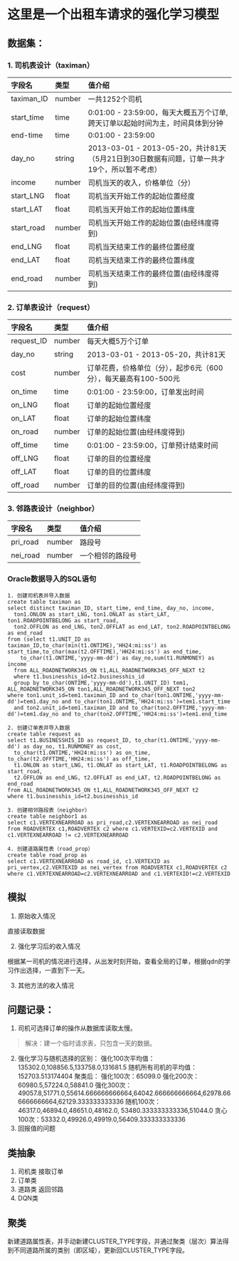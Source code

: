 # 这里是一个出租车请求的强化学习模型
## 数据集：
### 1. 司机表设计（taximan）
|字段名|类型|值介绍|
|:-|:-|:-|
|taximan_ID|number|一共1252个司机|
|start_time|time|0:01:00 - 23:59:00，每天大概五万个订单,跨天订单以起始时间为主，时间具体到分钟|
|end-time|time|0:01:00 - 23:59:00|
|day_no|string|2013-03-01 - 2013-05-20，共计81天（5月21日到30日数据有问题，订单一共才19个，所以暂不考虑）|
|income|number|司机当天的收入，价格单位（分）|
|start_LNG|float|司机当天开始工作的起始位置经度|
|start_LAT|float|司机当天开始工作的起始位置纬度|
|start_road|number|司机当天开始工作的起始位置(由经纬度得到)|
|end_LNG|float|司机当天结束工作的最终位置经度|
|end_LAT|float|司机当天结束工作的最终位置纬度|
|end_road|number|司机当天结束工作的最终位置(由经纬度得到)|
### 2. 订单表设计（request）
|字段名|类型|值介绍|
|:-|:-|:-|
|request_ID|number|每天大概5万个订单|
|day_no|string|2013-03-01 - 2013-05-20，共计81天|
|cost|number|订单花费，价格单位（分），起步6元（600分），每天最高有100-500元|
|on_time|time|0:01:00 - 23:59:00，订单发出时间|
|on_LNG|float|订单的起始位置经度|
|on_LAT|float|订单的起始位置纬度|
|on_road|number|订单的起始位置(由经纬度得到)|
|off_time|time|0:01:00 - 23:59:00，订单预计结束时间|
|off_LNG|float|订单的目的位置经度|
|off_LAT|float|订单的目的位置纬度|
|off_road|number|订单的目的位置(由经纬度得到)|
### 3. 邻路表设计（neighbor）
|字段名|类型|值介绍|
|:-|:-|:-|
|pri_road|number|路段号|
|nei_road|number|一个相邻的路段号|
### Oracle数据导入的SQL语句
```
1. 创建司机表并导入数据
create table taximan as
select distinct taximan_ID, start_time, end_time, day_no, income, 
  ton1.ONLON as start_LNG, ton1.ONLAT as start_LAT, ton1.ROADPOINTBELONG as start_road,
  ton2.OFFLON as end_LNG, ton2.OFFLAT as end_LAT, ton2.ROADPOINTBELONG as end_road
from (select t1.UNIT_ID as taximan_ID,to_char(min(t1.ONTIME),'HH24:mi:ss') as start_time,to_char(max(t2.OFFTIME),'HH24:mi:ss') as end_time,
    to_char(t1.ONTIME,'yyyy-mm-dd') as day_no,sum(t1.RUNMONEY) as income
  from ALL_ROADNETWORK345_ON t1,ALL_ROADNETWORK345_OFF_NEXT t2
  where t1.businesshis_id=t2.businesshis_id
  group by to_char(ONTIME,'yyyy-mm-dd'),t1.UNIT_ID) tem1, ALL_ROADNETWORK345_ON ton1,ALL_ROADNETWORK345_OFF_NEXT ton2
where ton1.unit_id=tem1.taximan_ID and to_char(ton1.ONTIME,'yyyy-mm-dd')=tem1.day_no and to_char(ton1.ONTIME,'HH24:mi:ss')=tem1.start_time
  and ton2.unit_id=tem1.taximan_ID and to_char(ton2.OFFTIME,'yyyy-mm-dd')=tem1.day_no and to_char(ton2.OFFTIME,'HH24:mi:ss')=tem1.end_time
  
2. 创建订单表并导入数据
create table request as
select t1.BUSINESSHIS_ID as request_ID, to_char(t1.ONTIME,'yyyy-mm-dd') as day_no, t1.RUNMONEY as cost, 
  to_char(t1.ONTIME,'HH24:mi:ss') as on_time, to_char(t2.OFFTIME,'HH24:mi:ss') as off_time,
  t1.ONLON as start_LNG, t1.ONLAT as start_LAT, t1.ROADPOINTBELONG as start_road,
  t2.OFFLON as end_LNG, t2.OFFLAT as end_LAT, t2.ROADPOINTBELONG as end_road
from ALL_ROADNETWORK345_ON t1,ALL_ROADNETWORK345_OFF_NEXT t2
where t1.businesshis_id=t2.businesshis_id

3. 创建相邻路段表（neighbor）
create table neighbor1 as 
select c1.VERTEXNEARROAD as pri_road,c2.VERTEXNEARROAD as nei_road from ROADVERTEX c1,ROADVERTEX c2 where c1.VERTEXID=c2.VERTEXID and c1.VERTEXNEARROAD != c2.VERTEXNEARROAD

4. 创建道路属性表（road_prop）
create table road_prop as
select c1.VERTEXNEARROAD as road_id, c1.VERTEXID as pri_vertex,c2.VERTEXID as nei_vertex from ROADVERTEX c1,ROADVERTEX c2 where c1.VERTEXNEARROAD=c2.VERTEXNEARROAD and c1.VERTEXID!=c2.VERTEXID
```
## 模拟
1. 原始收入情况

直接读取数据

2. 强化学习后的收入情况

根据某一司机的情况进行选择，从出发时刻开始，查看全局的订单，根据qdn的学习作出选择，一直到下一天。

3. 其他方法的收入情况
   
## 问题记录：
1. 司机可选择订单的操作从数据库读取太慢。
> 解决：建一个临时请求表，只包含一天的数据。
2. 强化学习与随机选择的区别：
强化100次平均值：135302.0,108856.5,133758.0,131681.5
随机所有司机的平均值：152703.513174404
聚类后：
强化100次：65099.0
强化200次：60980.5,57224.0,58841.0
强化300次：49057.8,51771.0,55614.666666666664,64042.666666666664,62978.666666666664,62129.333333333336
随机100次：46317.0,46894.0,48651.0,48162.0, 53480.333333333336,51044.0
贪心100次：53332.0,49926.0,49919.0,56409.333333333336
3. 回报值的问题

## 类抽象
1. 司机类
接取订单
2. 订单类
3. 道路类
返回邻路
4. DQN类

## 聚类
新建道路属性表，并手动新建CLUSTER_TYPE字段，并通过聚类（层次）算法得到不同道路所属的类别（即区域），更新回CLUSTER_TYPE字段。